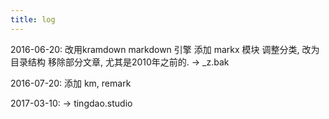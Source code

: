 ```yaml
---
title: log
---
```


2016-06-20:
改用kramdown markdown 引擎
添加 markx 模块
调整分类, 改为目录结构
移除部分文章, 尤其是2010年之前的. -> _z.bak

2016-07-20:
添加 km, remark

2017-03-10:
-> tingdao.studio
